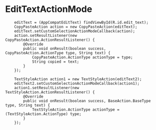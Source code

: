 # EditTextActionMode

>  
        editText = (AppCompatEditText) findViewById(R.id.edit_text);
        CopyPasteAction action = new CopyPasteAction(editText);
        editText.setCustomSelectionActionModeCallback(action);
        action.setResultListener(new CopyPasteAction.ActionResultListener() {
            @Override
            public void onResult(boolean success, CopyPasteAction.ActionType type, String text) {
                CopyPasteAction.ActionType actionType = type;
                String copied = text;
            }
        });
        
        TextStyleAction action1 = new TextStyleAction(editText2);
        editText2.setCustomSelectionActionModeCallback(action1);
        action1.setResultListener(new TextStyleAction.ActionResultListener() {
            @Override
            public void onResult(boolean success, BaseAction.BaseType type, String text) {
                TextStyleAction.ActionType actionType = (TextStyleAction.ActionType) type;
            }
        });
